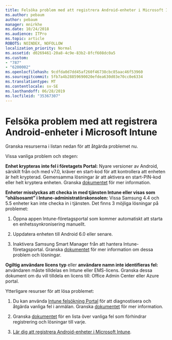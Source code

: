 ```yaml
---
title: Felsöka problem med att registrera Android-enheter i Microsoft Intune
ms.author: pebaum
author: pebaum
manager: mnirkhe
ms.date: 10/24/2018
ms.audience: ITPro
ms.topic: article
ROBOTS: NOINDEX, NOFOLLOW
localization_priority: Normal
ms.assetid: d0269461-20a8-4c9e-83b2-8fcf608dc0a5
ms.custom:
- "787"
- "6200002"
ms.openlocfilehash: 9cdfda0d7dd45af260f46738cbc85aac46f53960
ms.sourcegitcommit: 5fb7a4b28859690020efdea630d03e70cc0e6334
ms.translationtype: MT
ms.contentlocale: sv-SE
ms.lasthandoff: 06/28/2019
ms.locfileid: "35367307"
---
```

# <a name="troubleshoot-issues-with-enrolling-android-devices-in-microsoft-intune"></a>Felsöka problem med att registrera Android-enheter i Microsoft Intune

Granska resurserna i listan nedan för att åtgärda problemet nu.
  
Vissa vanliga problem och stegen:
  
 **Enhet krypteras inte fel i företagets Portal:** Nyare versioner av Android, särskilt från och med v7.0, kräver en start-kod för att kontrollera att enheten är helt krypterad. Gemensamma lösningar är att aktivera en start-PIN-kod eller helt kryptera enheten. Granska [dokumentet](https://docs.microsoft.com/intune-user-help/your-device-appears-encrypted-but-cp-says-otherwise-android) för mer information.
  
 **Enheter misslyckas att checka in med tjänsten Intune eller visas som ”ohälsosamt” i Intune-administratörskonsolen:** Vissa Samsung 4.4 och 5.5 enheter kan inte checka in i tjänsten. Det finns 3 möjliga lösningar på problemet:
  
1. Öppna appen Intune-företagsportal som kommer automatiskt att starta en enhetssynkronisering manuellt.

2. Uppdatera enheten till Android 6.0 eller senare.

3. Inaktivera Samsung Smart Manager från att hantera Intune-företagsportal. Granska [dokumentet](https://docs.microsoft.com/intune-classic/troubleshoot/troubleshoot-device-enrollment-in-intune#devices-fail-to-check-in-with-the-intune-service-and-display-as-unhealthy-in-the-intune-admin-console) för mer information om dessa problem och lösningar.

 **Ogiltig användare licens typ** eller **användare namn inte identifieras fel:** användaren måste tilldelas en Intune eller EMS-licens. Granska dessa dokument om du vill tilldela en licens till: Office Admin Center eller Azure portal.
  
Ytterligare resurser för att lösa problemet:
  
1. Du kan använda [Intune felsökning Portal](https://devicemanagement.microsoft.com/#blade/Microsoft_Intune_DeviceSettings/TroubleshootBlade) för att diagnostisera och åtgärda vanliga fel i anmälan. Granska [dokumentet](https://docs.microsoft.com/intune/help-desk-operators) för mer information.

2. Granska [dokumentet](https://docs.microsoft.com/intune-classic/Troubleshoot/troubleshoot-device-enrollment-in-intune) för en lista över vanliga fel som förhindrar registrering och lösningar till varje.

3. [Lär dig att registrera Android-enheter i Microsoft Intune](https://docs.microsoft.com/intune/android-enroll).
